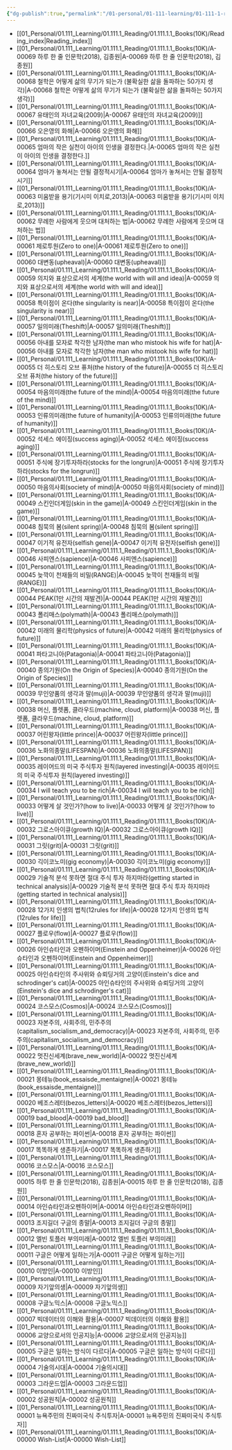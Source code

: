 ```yaml
---
{"dg-publish":true,"permalink":"/01-personal/01-111-learning/01-111-1-reading/01-111-1-1-books-10-k/reading-index/","dgHomeLink":true,"dgPassFrontmatter":false}
---
```



- [[01_Personal/01.111_Learning/01.111.1_Reading/01.111.1.1_Books(10K)/Reading_index|Reading_index]]
- [[01_Personal/01.111_Learning/01.111.1_Reading/01.111.1.1_Books(10K)/A-00069 하루 한 줄 인문학(2018), 김종원|A-00069 하루 한 줄 인문학(2018), 김종원]]
- [[01_Personal/01.111_Learning/01.111.1_Reading/01.111.1.1_Books(10K)/A-00068 철학은 어떻게 삶의 무기가 되는가 (불확실한 삶을 돌파하는 50가지 생각)|A-00068 철학은 어떻게 삶의 무기가 되는가 (불확실한 삶을 돌파하는 50가지 생각)]]
- [[01_Personal/01.111_Learning/01.111.1_Reading/01.111.1.1_Books(10K)/A-00067 유태인의 자녀교육(2009)|A-00067 유태인의 자녀교육(2009)]]
- [[01_Personal/01.111_Learning/01.111.1_Reading/01.111.1.1_Books(10K)/A-00066 오은영의 화해|A-00066 오은영의 화해]]
- [[01_Personal/01.111_Learning/01.111.1_Reading/01.111.1.1_Books(10K)/A-00065 엄마의 작은 실천이 아이의 인생을 결정한다.|A-00065 엄마의 작은 실천이 아이의 인생을 결정한다.]]
- [[01_Personal/01.111_Learning/01.111.1_Reading/01.111.1.1_Books(10K)/A-00064 엄마가 놓쳐서는 안될 결정적시기|A-00064 엄마가 놓쳐서는 안될 결정적시기]]
- [[01_Personal/01.111_Learning/01.111.1_Reading/01.111.1.1_Books(10K)/A-00063 미움받을 용기(기시미 이치로,2013)|A-00063 미움받을 용기(기시미 이치로,2013)]]
- [[01_Personal/01.111_Learning/01.111.1_Reading/01.111.1.1_Books(10K)/A-00062 무례한 사람에게 웃으며 대처하는 법|A-00062 무례한 사람에게 웃으며 대처하는 법]]
- [[01_Personal/01.111_Learning/01.111.1_Reading/01.111.1.1_Books(10K)/A-00061 제로투원(Zero to one)|A-00061 제로투원(Zero to one)]]
- [[01_Personal/01.111_Learning/01.111.1_Reading/01.111.1.1_Books(10K)/A-00060 대변동(upheaval)|A-00060 대변동(upheaval)]]
- [[01_Personal/01.111_Learning/01.111.1_Reading/01.111.1.1_Books(10K)/A-00059 의지와 표상으로서의 세계(the world with will and idea)|A-00059 의지와 표상으로서의 세계(the world with will and idea)]]
- [[01_Personal/01.111_Learning/01.111.1_Reading/01.111.1.1_Books(10K)/A-00058 특이점이 온다(the singularity is near)|A-00058 특이점이 온다(the singularity is near)]]
- [[01_Personal/01.111_Learning/01.111.1_Reading/01.111.1.1_Books(10K)/A-00057 일의미래(Theshift)|A-00057 일의미래(Theshift)]]
- [[01_Personal/01.111_Learning/01.111.1_Reading/01.111.1.1_Books(10K)/A-00056 아내를 모자로 착각한 남자(the man who mistook his wife for hat)|A-00056 아내를 모자로 착각한 남자(the man who mistook his wife for hat)]]
- [[01_Personal/01.111_Learning/01.111.1_Reading/01.111.1.1_Books(10K)/A-00055 더 히스토리 오브 퓨처(the history of the future)|A-00055 더 히스토리 오브 퓨처(the history of the future)]]
- [[01_Personal/01.111_Learning/01.111.1_Reading/01.111.1.1_Books(10K)/A-00054 마음의미래(the future of the mind)|A-00054 마음의미래(the future of the mind)]]
- [[01_Personal/01.111_Learning/01.111.1_Reading/01.111.1.1_Books(10K)/A-00053 인류의미래(the future of humanity)|A-00053 인류의미래(the future of humanity)]]
- [[01_Personal/01.111_Learning/01.111.1_Reading/01.111.1.1_Books(10K)/A-00052 석세스 에이징(success aging)|A-00052 석세스 에이징(success aging)]]
- [[01_Personal/01.111_Learning/01.111.1_Reading/01.111.1.1_Books(10K)/A-00051 주식에 장기투자하라(stocks for the longrun)|A-00051 주식에 장기투자하라(stocks for the longrun)]]
- [[01_Personal/01.111_Learning/01.111.1_Reading/01.111.1.1_Books(10K)/A-00050 마음의사회(society of mind)|A-00050 마음의사회(society of mind)]]
- [[01_Personal/01.111_Learning/01.111.1_Reading/01.111.1.1_Books(10K)/A-00049 스킨인더게임(skin in the game)|A-00049 스킨인더게임(skin in the game)]]
- [[01_Personal/01.111_Learning/01.111.1_Reading/01.111.1.1_Books(10K)/A-00048 침묵의 봄(silent spring)|A-00048 침묵의 봄(silent spring)]]
- [[01_Personal/01.111_Learning/01.111.1_Reading/01.111.1.1_Books(10K)/A-00047 이기적 유전자(selfish gene)|A-00047 이기적 유전자(selfish gene)]]
- [[01_Personal/01.111_Learning/01.111.1_Reading/01.111.1.1_Books(10K)/A-00046 사피엔스(sapience)|A-00046 사피엔스(sapience)]]
- [[01_Personal/01.111_Learning/01.111.1_Reading/01.111.1.1_Books(10K)/A-00045 늦깍이 천재들의 비밀(RANGE)|A-00045 늦깍이 천재들의 비밀(RANGE)]]
- [[01_Personal/01.111_Learning/01.111.1_Reading/01.111.1.1_Books(10K)/A-00044 PEAK(1만 시간의 재발견)|A-00044 PEAK(1만 시간의 재발견)]]
- [[01_Personal/01.111_Learning/01.111.1_Reading/01.111.1.1_Books(10K)/A-00043 폴리매스(polymath)|A-00043 폴리매스(polymath)]]
- [[01_Personal/01.111_Learning/01.111.1_Reading/01.111.1.1_Books(10K)/A-00042 미래의 물리학(physics of future)|A-00042 미래의 물리학(physics of future)]]
- [[01_Personal/01.111_Learning/01.111.1_Reading/01.111.1.1_Books(10K)/A-00041 파타고니아(Patagonia)|A-00041 파타고니아(Patagonia)]]
- [[01_Personal/01.111_Learning/01.111.1_Reading/01.111.1.1_Books(10K)/A-00040 종의기원(On the Origin of Species)|A-00040 종의기원(On the Origin of Species)]]
- [[01_Personal/01.111_Learning/01.111.1_Reading/01.111.1.1_Books(10K)/A-00039 무인양품의 생각과 말(muji)|A-00039 무인양품의 생각과 말(muji)]]
- [[01_Personal/01.111_Learning/01.111.1_Reading/01.111.1.1_Books(10K)/A-00038 머신, 플렛폼, 클라우드(machine, cloud, platform)|A-00038 머신, 플렛폼, 클라우드(machine, cloud, platform)]]
- [[01_Personal/01.111_Learning/01.111.1_Reading/01.111.1.1_Books(10K)/A-00037 어린왕자(little prince)|A-00037 어린왕자(little prince)]]
- [[01_Personal/01.111_Learning/01.111.1_Reading/01.111.1.1_Books(10K)/A-00036 노화의종말(LIFESPAN)|A-00036 노화의종말(LIFESPAN)]]
- [[01_Personal/01.111_Learning/01.111.1_Reading/01.111.1.1_Books(10K)/A-00035 레이어드의 미국 주식투자 원칙(layered investing)|A-00035 레이어드의 미국 주식투자 원칙(layered investing)]]
- [[01_Personal/01.111_Learning/01.111.1_Reading/01.111.1.1_Books(10K)/A-00034 I will teach you to be rich|A-00034 I will teach you to be rich]]
- [[01_Personal/01.111_Learning/01.111.1_Reading/01.111.1.1_Books(10K)/A-00033 어떻게 살 것인가?(how to live)|A-00033 어떻게 살 것인가?(how to live)]]
- [[01_Personal/01.111_Learning/01.111.1_Reading/01.111.1.1_Books(10K)/A-00032 그로스아이큐(growth IQ)|A-00032 그로스아이큐(growth IQ)]]
- [[01_Personal/01.111_Learning/01.111.1_Reading/01.111.1.1_Books(10K)/A-00031 그릿(grit)|A-00031 그릿(grit)]]
- [[01_Personal/01.111_Learning/01.111.1_Reading/01.111.1.1_Books(10K)/A-00030 긱이코노미(gig economy)|A-00030 긱이코노미(gig economy)]]
- [[01_Personal/01.111_Learning/01.111.1_Reading/01.111.1.1_Books(10K)/A-00029 기술적 분석 못하면 절대 주식 투자 하지마라(getting started in technical analysis)|A-00029 기술적 분석 못하면 절대 주식 투자 하지마라(getting started in technical analysis)]]
- [[01_Personal/01.111_Learning/01.111.1_Reading/01.111.1.1_Books(10K)/A-00028 12가지 인생의 법칙(12rules for life)|A-00028 12가지 인생의 법칙(12rules for life)]]
- [[01_Personal/01.111_Learning/01.111.1_Reading/01.111.1.1_Books(10K)/A-00027 플로우(flow)|A-00027 플로우(flow)]]
- [[01_Personal/01.111_Learning/01.111.1_Reading/01.111.1.1_Books(10K)/A-00026 아인슈타인과 오펜하이머(Einstein and Oppenheimer)|A-00026 아인슈타인과 오펜하이머(Einstein and Oppenheimer)]]
- [[01_Personal/01.111_Learning/01.111.1_Reading/01.111.1.1_Books(10K)/A-00025 아인슈타인의 주사위와 슈뢰딩거의 고양이(Einstein's dice and schrodinger's cat)|A-00025 아인슈타인의 주사위와 슈뢰딩거의 고양이(Einstein's dice and schrodinger's cat)]]
- [[01_Personal/01.111_Learning/01.111.1_Reading/01.111.1.1_Books(10K)/A-00024 코스모스(Cosmos)|A-00024 코스모스(Cosmos)]]
- [[01_Personal/01.111_Learning/01.111.1_Reading/01.111.1.1_Books(10K)/A-00023 자본주의, 사회주의, 민주주의(capitalism_socialism_and_democracy)|A-00023 자본주의, 사회주의, 민주주의(capitalism_socialism_and_democracy)]]
- [[01_Personal/01.111_Learning/01.111.1_Reading/01.111.1.1_Books(10K)/A-00022 멋진신세계(brave_new_world)|A-00022 멋진신세계(brave_new_world)]]
- [[01_Personal/01.111_Learning/01.111.1_Reading/01.111.1.1_Books(10K)/A-00021 몽테뉴(book_essaisde_mentaigne)|A-00021 몽테뉴(book_essaisde_mentaigne)]]
- [[01_Personal/01.111_Learning/01.111.1_Reading/01.111.1.1_Books(10K)/A-00020 베조스레터(bezos_letters)|A-00020 베조스레터(bezos_letters)]]
- [[01_Personal/01.111_Learning/01.111.1_Reading/01.111.1.1_Books(10K)/A-00019 bad_blood|A-00019 bad_blood]]
- [[01_Personal/01.111_Learning/01.111.1_Reading/01.111.1.1_Books(10K)/A-00018 혼자 공부하는 파이썬|A-00018 혼자 공부하는 파이썬]]
- [[01_Personal/01.111_Learning/01.111.1_Reading/01.111.1.1_Books(10K)/A-00017 똑똑하게 생존하기|A-00017 똑똑하게 생존하기]]
- [[01_Personal/01.111_Learning/01.111.1_Reading/01.111.1.1_Books(10K)/A-00016 코스모스|A-00016 코스모스]]
- [[01_Personal/01.111_Learning/01.111.1_Reading/01.111.1.1_Books(10K)/A-00015 하루 한 줄 인문학(2018), 김종원|A-00015 하루 한 줄 인문학(2018), 김종원]]
- [[01_Personal/01.111_Learning/01.111.1_Reading/01.111.1.1_Books(10K)/A-00014 아인슈타인과오펜하이머|A-00014 아인슈타인과오펜하이머]]
- [[01_Personal/01.111_Learning/01.111.1_Reading/01.111.1.1_Books(10K)/A-00013 조지길더 구글의 종말|A-00013 조지길더 구글의 종말]]
- [[01_Personal/01.111_Learning/01.111.1_Reading/01.111.1.1_Books(10K)/A-00012 엘빈 토플러 부의미래|A-00012 엘빈 토플러 부의미래]]
- [[01_Personal/01.111_Learning/01.111.1_Reading/01.111.1.1_Books(10K)/A-00011 구글은 어떻게 일하는가|A-00011 구글은 어떻게 일하는가]]
- [[01_Personal/01.111_Learning/01.111.1_Reading/01.111.1.1_Books(10K)/A-00010 이방인|A-00010 이방인]]
- [[01_Personal/01.111_Learning/01.111.1_Reading/01.111.1.1_Books(10K)/A-00009 자기앞의생|A-00009 자기앞의생]]
- [[01_Personal/01.111_Learning/01.111.1_Reading/01.111.1.1_Books(10K)/A-00008 구글노믹스|A-00008 구글노믹스]]
- [[01_Personal/01.111_Learning/01.111.1_Reading/01.111.1.1_Books(10K)/A-00007 빅데이터의 이해와 활용|A-00007 빅데이터의 이해와 활용]]
- [[01_Personal/01.111_Learning/01.111.1_Reading/01.111.1.1_Books(10K)/A-00006 교양으로서의 인공지능|A-00006 교양으로서의 인공지능]]
- [[01_Personal/01.111_Learning/01.111.1_Reading/01.111.1.1_Books(10K)/A-00005 구글은 일하는 방식이 다르다|A-00005 구글은 일하는 방식이 다르다]]
- [[01_Personal/01.111_Learning/01.111.1_Reading/01.111.1.1_Books(10K)/A-00004 기술의시대|A-00004 기술의시대]]
- [[01_Personal/01.111_Learning/01.111.1_Reading/01.111.1.1_Books(10K)/A-00003 그라운드업|A-00003 그라운드업]]
- [[01_Personal/01.111_Learning/01.111.1_Reading/01.111.1.1_Books(10K)/A-00002 성공원칙|A-00002 성공원칙]]
- [[01_Personal/01.111_Learning/01.111.1_Reading/01.111.1.1_Books(10K)/A-00001 뉴욕주민의 진짜미국식 주식투자|A-00001 뉴욕주민의 진짜미국식 주식투자]]
- [[01_Personal/01.111_Learning/01.111.1_Reading/01.111.1.1_Books(10K)/A-00000 Wish-List|A-00000 Wish-List]]

